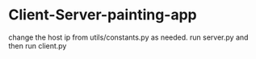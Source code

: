 # Client-Server-painting-app
change the host ip from utils/constants.py as needed.
run server.py and then run client.py 

